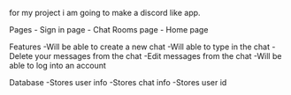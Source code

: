 for my project i am going to make a discord like app.

Pages
    - Sign in page
    - Chat Rooms page
    - Home page

Features
    -Will be able to create a new chat
    -Will able to type in the chat
    -Delete your messages from the chat
    -Edit messages from the chat
    -Will be able to log into an account

Database
    -Stores user info 
    -Stores chat info
    -Stores user id